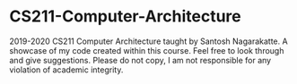 # CS211-Computer-Architecture
2019-2020 CS211 Computer Architecture taught by Santosh Nagarakatte.
A showcase of my code created within this course. Feel free to look through and give suggestions.
Please do not copy, I am not responsible for any violation of academic integrity.

